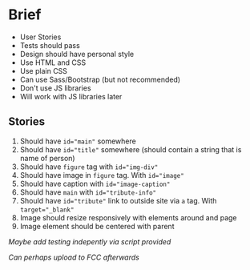 # Brief

- User Stories
- Tests should pass
- Design should have personal style
- Use HTML and CSS
- Use plain CSS
- Can use Sass/Bootstrap (but not recommended)
- Don't use JS libraries
- Will work with JS libraries later

## Stories

1. Should have `id="main"` somewhere
2. Should have `id="title"` somewhere (should contain a string that is name of person)
3. Should have `figure` tag with `id="img-div"`
4. Should have image in `figure` tag. With `id="image"`
5. Should have caption with `id="image-caption"`
6. Should have `main` with `id="tribute-info"`
7. Should have `id="tribute"` link to outside site via `a` tag. With `target="_blank"`
8. Image should resize responsively with elements around and page
9. Image element should be centered with parent

_Maybe add testing indepently via script provided_

_Can perhaps upload to FCC afterwards_